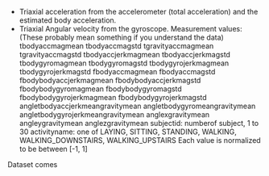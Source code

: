 
- Triaxial acceleration from the accelerometer (total acceleration) and the estimated body acceleration.
- Triaxial Angular velocity from the gyroscope.
Measurement values: (These probably mean something if you understand the data)
tbodyaccmagmean
tbodyaccmagstd
tgravityaccmagmean
tgravityaccmagstd
tbodyaccjerkmagmean
tbodyaccjerkmagstd
tbodygyromagmean
tbodygyromagstd
tbodygyrojerkmagmean
tbodygyrojerkmagstd
fbodyaccmagmean
fbodyaccmagstd
fbodybodyaccjerkmagmean
fbodybodyaccjerkmagstd
fbodybodygyromagmean
fbodybodygyromagstd
fbodybodygyrojerkmagmean
fbodybodygyrojerkmagstd
angletbodyaccjerkmeangravitymean
angletbodygyromeangravitymean
angletbodygyrojerkmeangravitymean
anglexgravitymean
angleygravitymean
anglezgravitymean
subjectid: numberof subject, 1 to 30
activityname: one of LAYING, SITTING, STANDING, WALKING, WALKING_DOWNSTAIRS, WALKING_UPSTAIRS
Each value is normalized to be between [-1, 1]

Dataset comes
